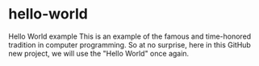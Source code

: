 # hello-world
Hello World example
This is an example of the famous and time-honored tradition in computer programming.
So at no surprise, here in this GitHub new project, we will use the "Hello World" once again.

